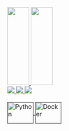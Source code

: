 <div>
<a href="https://github.com/IagoAlves1">
  <img height=180em width=50em src="https://github-readme-stats.vercel.app/api?username=IagoAlves1&theme=dark" />
</a>
<a href="https://github.com/IagoAlves1">
  <img height=180em width=50em src="https://github-readme-stats.vercel.app/api/top-langs?username=IagoAlves1&layout=compact&langs_count=16&theme=dark" />
</a>
</div>
<div>
  <a href="" target="_blank"><img src="https://img.shields.io/badge/LinkedIn-0077B5?style=for-the-badge&logo=linkedin&logoColor=white" target="_blank">
  <a href="" target="_blank"><img src="https://img.shields.io/badge/Gmail-D14836?style=for-the-badge&logo=gmail&logoColor=white" target="_blank">
 <a href="" target="_blank"><img src="https://img.shields.io/badge/WhatsApp-25D366?style=for-the-badge&logo=whatsapp&logoColor=white" target="_blank">
</div>
<div style="display: inline_block"><br>
  <img align="center" alt="Python" height="50" width="60" src="https://cdn.jsdelivr.net/gh/devicons/devicon@latest/icons/python/python-original.svg" />
  <img align="center" alt="Docker" height="50" width="60" src="https://cdn.jsdelivr.net/gh/devicons/devicon@latest/icons/docker/docker-original.svg" />
</div>
